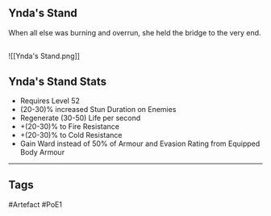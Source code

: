 ## Ynda's Stand
When all else was burning and overrun,
she held the bridge to the very end.
##
![[Ynda's Stand.png]]
## Ynda's Stand Stats
- Requires Level 52
- (20-30)% increased Stun Duration on Enemies
- Regenerate (30-50) Life per second
- +(20-30)% to Fire Resistance
- +(20-30)% to Cold Resistance
- Gain Ward instead of 50% of Armour and Evasion Rating from Equipped Body Armour


---
## Tags
#Artefact
#PoE1